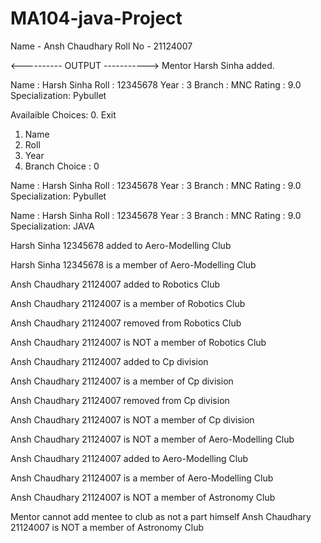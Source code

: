 # MA104-java-Project
Name - Ansh Chaudhary 
Roll No - 21124007


<---------- OUTPUT ----------->
Mentor Harsh Sinha added.


Name   :        Harsh Sinha
Roll   :        12345678
Year   :        3
Branch :        MNC
Rating :        9.0
Specialization: Pybullet

Availaible Choices: 
0. Exit
1. Name
2. Roll
3. Year
4. Branch
Choice : 0


Name   :        Harsh Sinha
Roll   :        12345678
Year   :        3
Branch :        MNC
Rating :        9.0
Specialization: Pybullet


Name   :        Harsh Sinha
Roll   :        12345678
Year   :        3
Branch :        MNC
Rating :        9.0
Specialization: JAVA

Harsh Sinha 12345678 added to Aero-Modelling Club

Harsh Sinha 12345678 is a member of Aero-Modelling Club

Ansh Chaudhary 21124007 added to Robotics Club

Ansh Chaudhary 21124007 is a member of Robotics Club

Ansh Chaudhary 21124007 removed from Robotics Club

Ansh Chaudhary 21124007 is NOT a member of Robotics Club

Ansh Chaudhary 21124007 added to Cp division

Ansh Chaudhary 21124007 is a member of Cp division

Ansh Chaudhary 21124007 removed from Cp division

Ansh Chaudhary 21124007 is NOT a member of Cp division

Ansh Chaudhary 21124007 is NOT a member of Aero-Modelling Club

Ansh Chaudhary 21124007 added to Aero-Modelling Club

Ansh Chaudhary 21124007 is a member of Aero-Modelling Club

Ansh Chaudhary 21124007 is NOT a member of Astronomy Club

Mentor cannot add mentee to club as not a part himself
Ansh Chaudhary 21124007 is NOT a member of Astronomy Club
